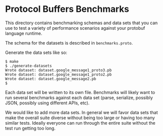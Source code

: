 
# Protocol Buffers Benchmarks

This directory contains benchmarking schemas and data sets that you
can use to test a variety of performance scenarios against your
protobuf language runtime.

The schema for the datasets is described in `benchmarks.proto`.

Generate the data sets like so:

```
$ make
$ ./generate-datasets
Wrote dataset: dataset.google_message1_proto3.pb
Wrote dataset: dataset.google_message1_proto2.pb
Wrote dataset: dataset.google_message2.pb
$
```

Each data set will be written to its own file.  Benchmarks will
likely want to run several benchmarks against each data set (parse,
serialize, possibly JSON, possibly using different APIs, etc).

We would like to add more data sets.  In general we will favor data sets
that make the overall suite diverse without being too large or having
too many similar tests.  Ideally everyone can run through the entire
suite without the test run getting too long.
